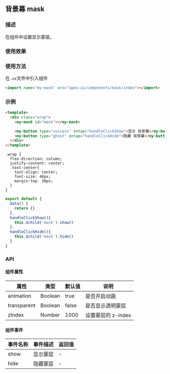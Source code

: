 ## 背景幕 mask

### 描述

在组件中设置显示蒙层。

### 使用效果

<preview page="mask"/>

### 使用方法

在`.ux`文件中引入组件

```html
<import name="my-mask" src="apex-ui/components/mask/index"></import>
```

### 示例

```html
<template>
  <div class="wrap">
    <my-mask id="mask"></my-mask>

    <my-button type="success" ontap="handleClickShow">显示 背景幕</my-button>
    <my-button type="ghost" ontap="handleClickHide">隐藏 背景幕</my-button>
  </div>
</template>
```

```less
.wrap {
  flex-direction: column;
  justify-content: center;
  .text-center{
    text-align: center;
    font-size: 40px;
    margin-top: 30px;
  }
}
```

```javascript
export default {
  data() {
    return {}
  },
  handleClickShow(){
    this.$child('mask').show()
  },
  handleClickHide(){
    this.$child('mask').hide()
  }
} 
```

### API

#### 组件属性

| 属性        | 类型    | 默认值 | 说明              |
| ----------- | ------- | ----- | ----------------- |
| animation   | Boolean | true | 是否开启动画        |
| transparent | Boolean | false | 是否显示透明蒙层   |
| zIndex      | Number  | 1000  | 设置蒙层的 z-index |

#### 组件事件

| 事件名称 | 事件描述 | 返回值 |
| ------- | ------- | ------ |
| show    | 显示蒙层 | -      |
| hide    | 隐藏蒙层 | -      |
